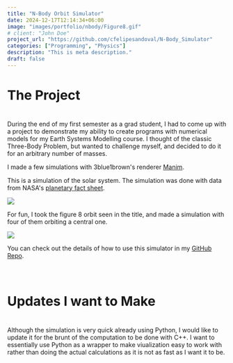 ```yaml
---
title: "N-Body Orbit Simulator"
date: 2024-12-17T12:14:34+06:00
image: "images/portfolio/nbody/Figure8.gif"
# client: "John Doe"
project_url: "https://github.com/cfelipesandoval/N-Body_Simulator"
categories: ["Programming", "Physics"]
description: "This is meta description."
draft: false
---
```

<h4 class="text-center" style="font-size: 30px">
The Project
</h4>

During the end of my first semester as a grad student, I had to come up with a project to demonstrate my ability to create programs with numerical models for my Earth Systems Modelling course. I thought of the classic Three-Body Problem, but wanted to challenge myself, and decided to do it for an arbitrary number of masses.

I made a few simulations with 3blue1brown's renderer [Manim](https://github.com/3b1b/manim). 

This is a simulation of the solar system. The simulation was done with data from NASA's [planetary fact sheet](https://nssdc.gsfc.nasa.gov/planetary/factsheet/).

<img src = "/images/portfolio/nbody/SolarSystem.gif" class="postimage">

For fun, I took the figure 8 orbit seen in the title, and made a simulation with four of them orbiting a central one. 

<img src = "/images/portfolio/nbody/OrbitingFig8.gif" class="postimage">

You can check out the details of how to use this simulator in my [GitHub Repo](https://github.com/cfelipesandoval/N-Body_Simulator).



<h4 class="text-center" style="font-size: 30px">
<br>Updates I want to Make
</h4>

Although the simulation is very quick already using Python, I would like to update it for the brunt of the computation to be done with C++. I want to essentially use Python as a wrapper to make viualization easy to work with rather than doing the actual calculations as it is not as fast as I want it to be. 